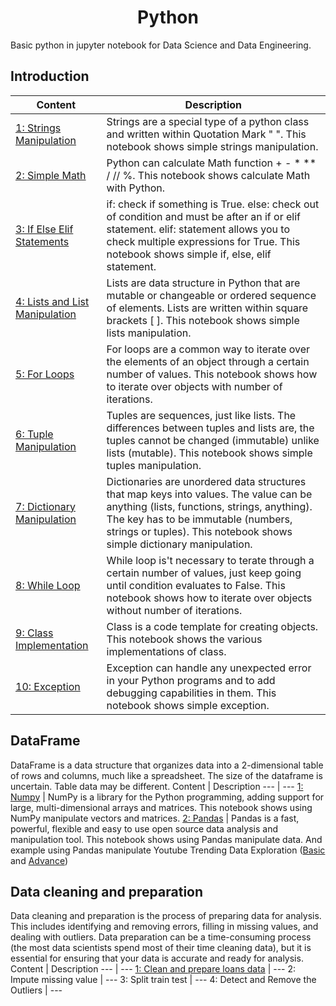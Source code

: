 <h1 align="center"> Python </h1>
Basic python in jupyter notebook for Data Science and Data Engineering.

## Introduction
Content | Description 
--- | --- 
[1: Strings Manipulation](https://github.com/ThanatPay/Python/blob/main/Introduction/01string_manipulations.ipynb) | Strings are a special type of a python class and written within Quotation Mark " ". This notebook shows simple strings manipulation.
[2: Simple Math](https://github.com/ThanatPay/Python/blob/main/Introduction/02simple_math.ipynb) | Python can calculate Math function + - * ** / // %. This notebook shows calculate Math with Python.
[3: If Else Elif Statements](https://github.com/ThanatPay/Python/blob/main/Introduction/03if_else_statement.ipynb) | if: check if something is True. else: check out of condition and must be after an if or elif statement. elif: statement allows you to check multiple expressions for True. This notebook shows simple if, else, elif statement.
[4: Lists and List Manipulation](https://github.com/ThanatPay/Python/blob/main/Introduction/04List_manipulations.ipynb) | Lists are data structure in Python that are mutable or changeable or ordered sequence of elements. Lists are written within square brackets [ ]. This notebook shows simple lists manipulation.
[5: For Loops](https://github.com/ThanatPay/Python/blob/main/Introduction/05for_loop.ipynb) | For loops are a common way to iterate over the elements of an object through a certain number of values. This notebook shows how to iterate over objects with number of iterations.
[6: Tuple Manipulation](https://github.com/ThanatPay/Python/blob/main/Introduction/06Tuples.ipynb) | Tuples are sequences, just like lists. The differences between tuples and lists are, the tuples cannot be changed (immutable) unlike lists (mutable). This notebook shows simple tuples manipulation.
[7: Dictionary Manipulation](https://github.com/ThanatPay/Python/blob/main/Introduction/07Dictionary.ipynb) | Dictionaries are unordered data structures that map keys into values. The value can be anything (lists, functions, strings, anything). The key has to be immutable (numbers, strings or tuples). This notebook shows simple dictionary manipulation.
[8: While Loop](https://github.com/ThanatPay/Python/blob/main/Introduction/08while_loop.ipynb) | While loop is't necessary to terate through a certain number of values, just keep going until condition evaluates to False. This notebook shows how to iterate over objects without number of iterations.
[9: Class Implementation](https://github.com/ThanatPay/Python/blob/main/Introduction/09class.ipynb) | Class is a code template for creating objects. This notebook shows the various implementations of class.
[10: Exception](https://github.com/ThanatPay/Python/blob/main/Introduction/10exception.ipynb) | Exception can handle any unexpected error in your Python programs and to add debugging capabilities in them. This notebook shows simple exception.

## DataFrame
DataFrame is a data structure that organizes data into a 2-dimensional table of rows and columns, much like a spreadsheet. The size of the dataframe is uncertain. Table data may be different.
Content | Description 
--- | --- 
[1: Numpy](https://github.com/ThanatPay/Python/blob/main/Pandas/1_Numpy.ipynb) | NumPy is a library for the Python programming, adding support for large, multi-dimensional arrays and matrices. This notebook shows using NumPy manipulate vectors and matrices.
[2: Pandas](https://github.com/ThanatPay/Python/blob/main/Pandas/2_Pandas.ipynb) | Pandas is a fast, powerful, flexible and easy to use open source data analysis and manipulation tool. This notebook shows using Pandas manipulate data. And example using Pandas manipulate Youtube Trending Data Exploration ([Basic](https://github.com/ThanatPay/Python/blob/main/Pandas/3_Pandas_(Data_Set_Trending_YouTube_Video_Statistics).ipynb) and [Advance](https://github.com/ThanatPay/Python/blob/main/Pandas/4_Advanced_Pandas_(Data_Set_Trending_YouTube_Video_Statistics).ipynb))

## Data cleaning and preparation
Data cleaning and preparation is the process of preparing data for analysis. This includes identifying and removing errors, filling in missing values, and dealing with outliers. Data preparation can be a time-consuming process (the most data scientists spend most of their time cleaning data), but it is essential for ensuring that your data is accurate and ready for analysis.
Content | Description 
--- | --- 
[1: Clean and prepare loans data](https://github.com/ThanatPay/Python/blob/main/DataPreparation/1_LoansDataSet.ipynb) | ---
2: Impute missing value | ---
3: Split train test  | ---
4: Detect and Remove the Outliers | ---
